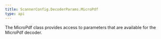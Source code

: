 ```yaml
---
title: ScannerConfig.DecoderParams.MicroPdf
type: api
---
```



The MicroPdf class provides access to parameters that are available
 for the MicroPdf decoder.

